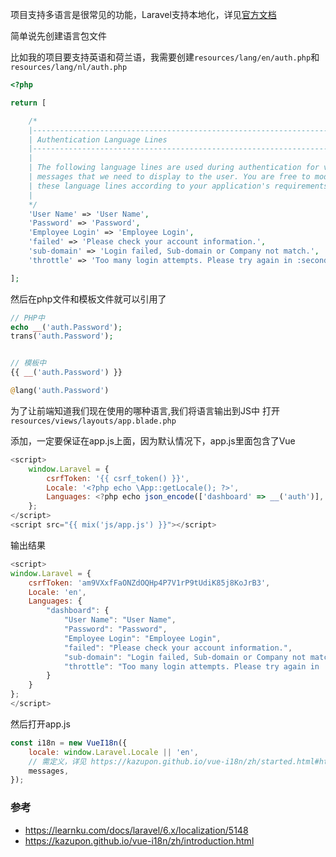 项目支持多语言是很常见的功能，Laravel支持本地化，详见[官方文档](https://learnku.com/docs/laravel/6.x/localization/5148)

简单说先创建语言包文件

比如我的项目要支持英语和荷兰语，我需要创建`resources/lang/en/auth.php`和`resources/lang/nl/auth.php`

```php
<?php

return [

    /*
    |--------------------------------------------------------------------------
    | Authentication Language Lines
    |--------------------------------------------------------------------------
    |
    | The following language lines are used during authentication for various
    | messages that we need to display to the user. You are free to modify
    | these language lines according to your application's requirements.
    |
    */
    'User Name' => 'User Name',
    'Password' => 'Password',
    'Employee Login' => 'Employee Login',
    'failed' => 'Please check your account information.',
    'sub-domain' => 'Login failed, Sub-domain or Company not match.',
    'throttle' => 'Too many login attempts. Please try again in :seconds seconds.',

];

```

然后在php文件和模板文件就可以引用了
```php
// PHP中
echo __('auth.Password');
trans('auth.Password');


// 模板中
{{ __('auth.Password') }}

@lang('auth.Password')
```

为了让前端知道我们现在使用的哪种语言,我们将语言输出到JS中
打开`resources/views/layouts/app.blade.php`

添加，一定要保证在app.js上面，因为默认情况下，app.js里面包含了Vue
```javascript
<script>
    window.Laravel = {
        csrfToken: '{{ csrf_token() }}',
        Locale: '<?php echo \App::getLocale(); ?>',
        Languages: <?php echo json_encode(['dashboard' => __('auth')], JSON_PRETTY_PRINT | JSON_UNESCAPED_UNICODE);?>
    };
</script>
<script src="{{ mix('js/app.js') }}"></script>
```


输出结果
```javascript
<script>
window.Laravel = {
    csrfToken: 'am9VXxfFaONZdOQHp4P7V1rP9tUdiK85j8KoJrB3',
    Locale: 'en',
    Languages: {
        "dashboard": {
            "User Name": "User Name",
            "Password": "Password",
            "Employee Login": "Employee Login",
            "failed": "Please check your account information.",
            "sub-domain": "Login failed, Sub-domain or Company not match.",
            "throttle": "Too many login attempts. Please try again in :seconds seconds."
        }
    }    
};
</script>
```

然后打开app.js
```javascript
const i18n = new VueI18n({
    locale: window.Laravel.Locale || 'en',
    // 需定义，详见 https://kazupon.github.io/vue-i18n/zh/started.html#html 
    messages,
});
```



### 参考
* https://learnku.com/docs/laravel/6.x/localization/5148
* https://kazupon.github.io/vue-i18n/zh/introduction.html
